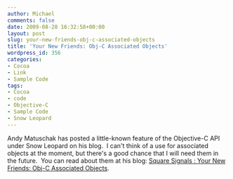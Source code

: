 ```yaml
---
author: Michael
comments: false
date: 2009-08-28 16:32:58+00:00
layout: post
slug: your-new-friends-obj-c-associated-objects
title: 'Your New Friends: Obj-C Associated Objects'
wordpress_id: 356
categories:
- Cocoa
- Link
- Sample Code
tags:
- Cocoa
- code
- Objective-C
- Sample Code
- Snow Leopard
---
```


Andy Matuschak has posted a little-known feature of the Objective-C API under Snow Leopard on his blog.  I can't think of a use for associated objects at the moment, but there's a good chance that I will need them in the future.  You can read about them at his blog: [Square Signals : Your New Friends: Obj-C Associated Objects](http://blog.andymatuschak.org/post/173646741/your-new-friends-obj-c-associated-objects).
